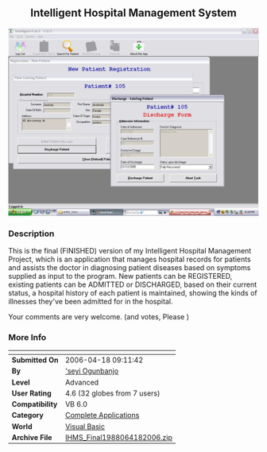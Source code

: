 ﻿<div align="center">

## Intelligent Hospital Management System

<img src="PIC20062201329394623.JPG">
</div>

### Description

This is the final (FINISHED) version of my Intelligent Hospital Management Project, which is an application that manages hospital records for patients and assists the doctor in diagnosing patient diseases based on symptoms supplied as input to the program. New patients can be REGISTERED, existing patients can be ADMITTED or DISCHARGED, based on their current status, a hospital history of each patient is maintained, showing the kinds of illnesses they've been admitted for in the hospital.

Your comments are very welcome. (and votes, Please )
 
### More Info
 


<span>             |<span>
---                |---
**Submitted On**   |2006-04-18 09:11:42
**By**             |['seyi Ogunbanjo](https://github.com/Planet-Source-Code/PSCIndex/blob/master/ByAuthor/seyi-ogunbanjo.md)
**Level**          |Advanced
**User Rating**    |4.6 (32 globes from 7 users)
**Compatibility**  |VB 6\.0
**Category**       |[Complete Applications](https://github.com/Planet-Source-Code/PSCIndex/blob/master/ByCategory/complete-applications__1-27.md)
**World**          |[Visual Basic](https://github.com/Planet-Source-Code/PSCIndex/blob/master/ByWorld/visual-basic.md)
**Archive File**   |[IHMS\_Final1988064182006\.zip](https://github.com/Planet-Source-Code/seyi-ogunbanjo-intelligent-hospital-management-system__1-64393/archive/master.zip)








